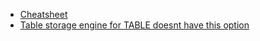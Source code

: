 * [Cheatsheet](Cheatsheet.md)
* [Table storage engine for TABLE doesnt have this option](Table_storage_engine_for_TABLE_doesnt_have_this_option.md)
